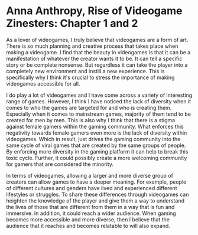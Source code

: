 <h1>Anna Anthropy, Rise of Videogame Zinesters: Chapter 1 and 2</h1>

<p>As a lover of videogames, I truly believe that videogames are a form of art. There is so much planning and creative process that takes place when making a videogame. I find that the beauty in videogames is that it can be a manifestation of whatever the creator wants it to be. It can tell a specific story or be complete nonsense. But regardless it can take the player into a completely new environment and instill a new experience. This is specifically why I think it's crucial to stress the importance of making videogames accessible for all.</p>

<p>I do play a lot of videogames and I have come across a variety of interesting range of games. However, I think I have noticed the lack of diversity when it comes to who the games are targeted for and who is creating them. Especially when it comes to mainstream games, majority of them tend to be created for men by men. This is also why I think that there is a stigma against female gamers within the gaming community. What enforces this negativity towards female gamers even more is the lack of diversity within videogames. Which in result, just drives the gaming community into the same cycle of viral games that are created by the same groups of people. By enforcing more diversity in the gaming platform it can help to break this toxic cycle. Further, it could possibly create a more welcoming community for gamers that are considered the minority.</p>

<p>In terms of videogames, allowing a larger and more diverse group of creators can allow games to have a deeper meaning. For example, people of different cultures and genders have lived and experienced different lifestyles or struggles. To share these differences through videogames can heighten the knowledge of the player and give them a way to understand the lives of those that are different from them in a way that is fun and immersive. In addition, it could reach a wider audience. When gaming becomes more accessible and more diverse, then I believe that the audience that it reaches and becomes relatable to will also expand. </p>
